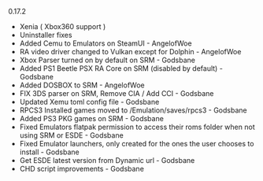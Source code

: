 0.17.2

- Xenia ( Xbox360 support )
- Uninstaller fixes
- Added Cemu to Emulators on SteamUI - AngelofWoe
- RA video driver changed to Vulkan except for Dolphin - AngelofWoe
- Xbox Parser turned on by default on SRM - Godsbane
- Added PS1 Beetle PSX RA Core on SRM (disabled by default) - Godsbane
- Added DOSBOX to SRM - AngelofWoe
- FIX 3DS parser on SRM, Remove CIA / Add CCI - Godsbane
- Updated Xemu toml config file - Godsbane
- RPCS3 Installed games moved to /Emulation/saves/rpcs3 - Godsbane
- Added PS3 PKG games on SRM - Godsbane
- Fixed Emulators flatpak permission to access their roms folder when not using SRM or ESDE - Godsbane
- Fixed Emulator launchers, only created for the ones the user chooses to install - Godsbane
- Get ESDE latest version from Dynamic url - Godsbane
- CHD script improvements - Godsbane
